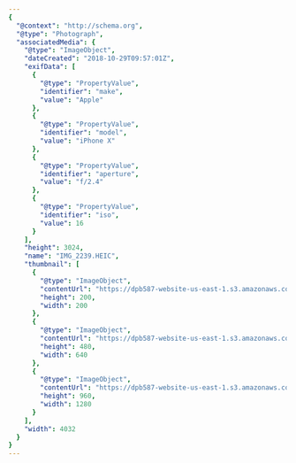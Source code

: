 ```yaml
---
{
  "@context": "http://schema.org",
  "@type": "Photograph",
  "associatedMedia": {
    "@type": "ImageObject",
    "dateCreated": "2018-10-29T09:57:01Z",
    "exifData": [
      {
        "@type": "PropertyValue",
        "identifier": "make",
        "value": "Apple"
      },
      {
        "@type": "PropertyValue",
        "identifier": "model",
        "value": "iPhone X"
      },
      {
        "@type": "PropertyValue",
        "identifier": "aperture",
        "value": "f/2.4"
      },
      {
        "@type": "PropertyValue",
        "identifier": "iso",
        "value": 16
      }
    ],
    "height": 3024,
    "name": "IMG_2239.HEIC",
    "thumbnail": [
      {
        "@type": "ImageObject",
        "contentUrl": "https://dpb587-website-us-east-1.s3.amazonaws.com/asset/gallery/2018-europe-trip/791c9919-0b30-defa-e9d5-867ce75834e9~200x200.jpg",
        "height": 200,
        "width": 200
      },
      {
        "@type": "ImageObject",
        "contentUrl": "https://dpb587-website-us-east-1.s3.amazonaws.com/asset/gallery/2018-europe-trip/791c9919-0b30-defa-e9d5-867ce75834e9~640w.jpg",
        "height": 480,
        "width": 640
      },
      {
        "@type": "ImageObject",
        "contentUrl": "https://dpb587-website-us-east-1.s3.amazonaws.com/asset/gallery/2018-europe-trip/791c9919-0b30-defa-e9d5-867ce75834e9~1280.jpg",
        "height": 960,
        "width": 1280
      }
    ],
    "width": 4032
  }
}
---
```

